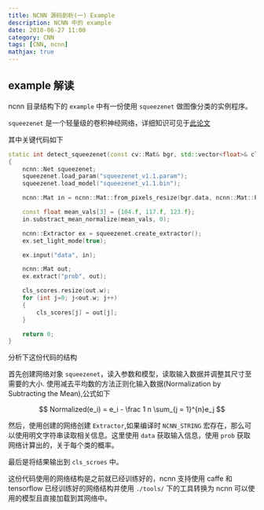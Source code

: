 ```yaml
---
title: NCNN 源码剖析(一) Example
description: NCNN 中的 example
date: 2018-06-27 11:00
category: CNN
tags: [CNN, ncnn]
mathjax: true
---
```


## example 解读

ncnn 目录结构下的 `example` 中有一份使用 `squeezenet` 做图像分类的实例程序。

`squeezenet` 是一个轻量级的卷积神经网络，详细知识可见于[此论文](https://arxiv.org/pdf/1602.07360.pdf)

其中关键代码如下

```C++
static int detect_squeezenet(const cv::Mat& bgr, std::vector<float>& cls_scores)
{
    ncnn::Net squeezenet;
    squeezenet.load_param("squeezenet_v1.1.param");
    squeezenet.load_model("squeezenet_v1.1.bin");

    ncnn::Mat in = ncnn::Mat::from_pixels_resize(bgr.data, ncnn::Mat::PIXEL_BGR, bgr.cols, bgr.rows, 227, 227);

    const float mean_vals[3] = {104.f, 117.f, 123.f};
    in.substract_mean_normalize(mean_vals, 0);

    ncnn::Extractor ex = squeezenet.create_extractor();
    ex.set_light_mode(true);

    ex.input("data", in);

    ncnn::Mat out;
    ex.extract("prob", out);

    cls_scores.resize(out.w);
    for (int j=0; j<out.w; j++)
    {
        cls_scores[j] = out[j];
    }

    return 0;
}
```

分析下这份代码的结构

首先创建网络对象 `squeezenet`，读入参数和模型，读取输入数据并调整其尺寸至需要的大小. 使用减去平均数的方法正则化输入数据(Normalization by Subtracting the Mean),公式如下

$$
Normalized(e_i) = e_i - \frac 1 n \sum_{j = 1}^{n}e_j
$$

然后，使用创建的网络创建 `Extractor`,如果编译时 `NCNN_STRING` 宏存在，那么可以使用明文字符串读取相关信息。这里使用 `data` 获取输入信息，使用 `prob` 获取网络计算出的，关于每个类的概率。

最后是将结果输出到 `cls_scroes` 中。

这份代码使用的网络结构是之前就已经训练好的，ncnn 支持使用 caffe 和 tensorflow 已经训练好的网络结构并使用 `./tools/` 下的工具转换为 ncnn 可以使用的模型且直接加载到其网络中。